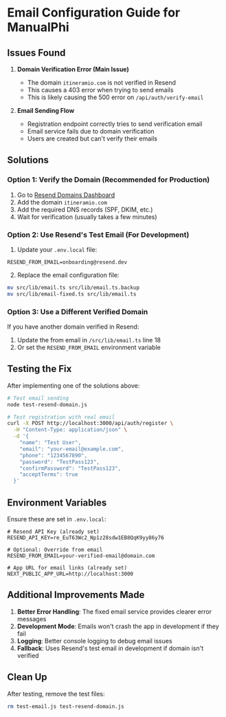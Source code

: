 # Email Configuration Guide for ManualPhi

## Issues Found

1. **Domain Verification Error (Main Issue)**
   - The domain `itineramio.com` is not verified in Resend
   - This causes a 403 error when trying to send emails
   - This is likely causing the 500 error on `/api/auth/verify-email`

2. **Email Sending Flow**
   - Registration endpoint correctly tries to send verification email
   - Email service fails due to domain verification
   - Users are created but can't verify their emails

## Solutions

### Option 1: Verify the Domain (Recommended for Production)

1. Go to [Resend Domains Dashboard](https://resend.com/domains)
2. Add the domain `itineramio.com`
3. Add the required DNS records (SPF, DKIM, etc.)
4. Wait for verification (usually takes a few minutes)

### Option 2: Use Resend's Test Email (For Development)

1. Update your `.env.local` file:
```env
RESEND_FROM_EMAIL=onboarding@resend.dev
```

2. Replace the email configuration file:
```bash
mv src/lib/email.ts src/lib/email.ts.backup
mv src/lib/email-fixed.ts src/lib/email.ts
```

### Option 3: Use a Different Verified Domain

If you have another domain verified in Resend:
1. Update the from email in `/src/lib/email.ts` line 18
2. Or set the `RESEND_FROM_EMAIL` environment variable

## Testing the Fix

After implementing one of the solutions above:

```bash
# Test email sending
node test-resend-domain.js

# Test registration with real email
curl -X POST http://localhost:3000/api/auth/register \
  -H "Content-Type: application/json" \
  -d '{
    "name": "Test User",
    "email": "your-email@example.com",
    "phone": "1234567890",
    "password": "TestPass123",
    "confirmPassword": "TestPass123",
    "acceptTerms": true
  }'
```

## Environment Variables

Ensure these are set in `.env.local`:
```env
# Resend API Key (already set)
RESEND_API_KEY=re_EuT63Wc2_Np1z28sdw1EB8QqK9yy86y76

# Optional: Override from email
RESEND_FROM_EMAIL=your-verified-email@domain.com

# App URL for email links (already set)
NEXT_PUBLIC_APP_URL=http://localhost:3000
```

## Additional Improvements Made

1. **Better Error Handling**: The fixed email service provides clearer error messages
2. **Development Mode**: Emails won't crash the app in development if they fail
3. **Logging**: Better console logging to debug email issues
4. **Fallback**: Uses Resend's test email in development if domain isn't verified

## Clean Up

After testing, remove the test files:
```bash
rm test-email.js test-resend-domain.js
```